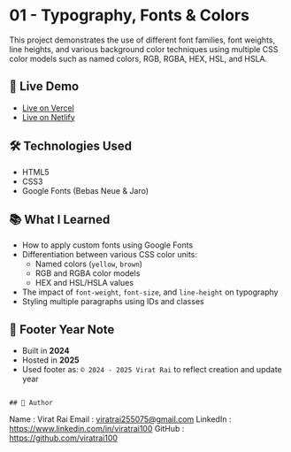 # 01 - Typography, Fonts & Colors

This project demonstrates the use of different font families, font weights, line heights, and various background color techniques using multiple CSS color models such as named colors, RGB, RGBA, HEX, HSL, and HSLA.

## 🔗 Live Demo

- [Live on Vercel](https://day12-css1-fonts-colors-by-viratrai.vercel.app/)
- [Live on Netlify](https://day12-css1-fonts-colors-by-viratrai.netlify.app/)

## 🛠️ Technologies Used

- HTML5  
- CSS3  
- Google Fonts (Bebas Neue & Jaro)

## 📚 What I Learned

- How to apply custom fonts using Google Fonts  
- Differentiation between various CSS color units:
  - Named colors (`yellow`, `brown`)
  - RGB and RGBA color models
  - HEX and HSL/HSLA values  
- The impact of `font-weight`, `font-size`, and `line-height` on typography  
- Styling multiple paragraphs using IDs and classes

## 📝 Footer Year Note

- Built in **2024**  
- Hosted in **2025**  
- Used footer as: `© 2024 - 2025 Virat Rai` to reflect creation and update year


```

## 📝 Author

```
Name     : Virat Rai
Email    : viratrai255075@gmail.com
LinkedIn : https://www.linkedin.com/in/viratrai100
GitHub   : https://github.com/viratrai100
```